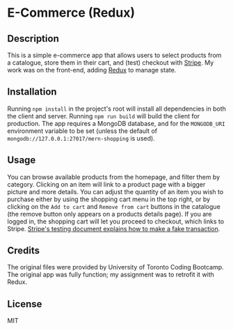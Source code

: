 # E-Commerce (Redux)

## Description
This is a simple e-commerce app that allows users to select products from a catalogue, store them in their cart, and (test) checkout with [Stripe](https://stripe.com/docs).  My work was on the front-end, adding [Redux](https://redux.js.org/) to manage state.

## Installation
Running `npm install` in the project's root will install all dependencies in both the client and server.  Running `npm run build` will build the client for production.  The app requires a MongoDB database, and for the `MONGODB_URI` environment variable to be set (unless the default of `mongodb://127.0.0.1:27017/mern-shopping` is used).

## Usage
You can browse available products from the homepage, and filter them by category.  Clicking on an item will link to a product page with a bigger picture and more details.  You can adjust the quantity of an item you wish to purchase either by using the shopping cart menu in the top right, or by clicking on the `Add to cart` and `Remove from cart` buttons in the catalogue (the remove button only appears on a products details page).  If you are logged in, the shopping cart will let you proceed to checkout, which links to Stripe.  [Stripe's testing document explains how to make a fake transaction](https://stripe.com/docs/testing).

## Credits
The original files were provided by University of Toronto Coding Bootcamp.  The original app was fully function; my assignment was to retrofit it with Redux.

## License
MIT